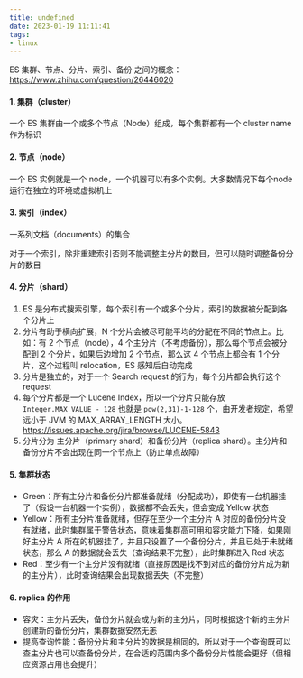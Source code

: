 ```yaml
---
title: undefined
date: 2023-01-19 11:11:41
tags:
- linux
---
```


ES 集群、节点、分片、索引、备份 之间的概念：https://www.zhihu.com/question/26446020

#### 1. 集群（cluster）

一个 ES 集群由一个或多个节点（Node）组成，每个集群都有一个 cluster name 作为标识

#### 2. 节点（node）

一个 ES 实例就是一个 node，一个机器可以有多个实例。大多数情况下每个node 运行在独立的环境或虚拟机上

#### 3. 索引（index）

一系列文档（documents）的集合

对于一个索引，除非重建索引否则不能调整主分片的数目，但可以随时调整备份分片的数目 

#### 4. 分片（shard）

1. ES 是分布式搜索引擎，每个索引有一个或多个分片，索引的数据被分配到各个分片上
2. 分片有助于横向扩展，N 个分片会被尽可能平均的分配在不同的节点上。比如：有 2 个节点（node），4 个主分片（不考虑备份），那么每个节点会被分配到 2 个分片，如果后边增加 2 个节点，那么这 4 个节点上都会有 1 个分片，这个过程叫 relocation，ES 感知后自动完成
3. 分片是独立的，对于一个 Search request 的行为，每个分片都会执行这个 request 
4. 每个分片都是一个 Lucene Index，所以一个分片只能存放 `Integer.MAX_VALUE - 128` 也就是 `pow(2,31)-1-128` 个，由开发者规定，希望远小于 JVM 的 MAX_ARRAY_LENGTH 大小。https://issues.apache.org/jira/browse/LUCENE-5843 
5. 分片分为 主分片（primary shard）和备份分片（replica shard）。主分片和备份分片不会出现在同一个节点上（防止单点故障）

#### 5. 集群状态

- Green：所有主分片和备份分片都准备就绪（分配成功），即使有一台机器挂了（假设一台机器一个实例），数据都不会丢失，但会变成 Yellow 状态
- Yellow：所有主分片准备就绪，但存在至少一个主分片 A 对应的备份分片没有就绪，此时集群属于警告状态，意味着集群高可用和容灾能力下降，如果刚好主分片 A 所在的机器挂了，并且只设置了一个备份分片，并且已处于未就绪状态，那么 A 的数据就会丢失（查询结果不完整），此时集群进入 Red 状态
- Red：至少有一个主分片没有就绪（直接原因是找不到对应的备份分片成为新的主分片），此时查询结果会出现数据丢失（不完整）

#### 6. replica 的作用

- 容灾：主分片丢失，备份分片就会成为新的主分片，同时根据这个新的主分片创建新的备份分片，集群数据安然无恙
- 提高查询性能：备份分片和主分片的数据是相同的，所以对于一个查询既可以查主分片也可以查备份分片，在合适的范围内多个备份分片性能会更好（但相应资源占用也会提升）

